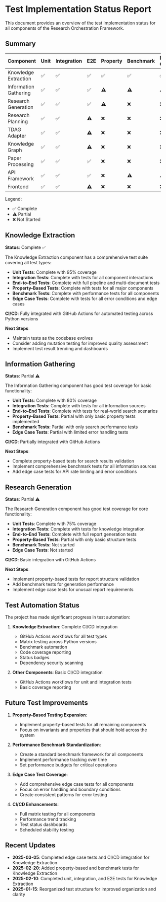 # Test Implementation Status Report

This document provides an overview of the test implementation status for all components of the Research Orchestration Framework.

## Summary

| Component | Unit | Integration | E2E | Property | Benchmark | Edge Case | Coverage |
|-----------|------|-------------|-----|----------|-----------|-----------|----------|
| Knowledge Extraction | ✅ | ✅ | ✅ | ✅ | ✅ | ✅ | 95% |
| Information Gathering | ✅ | ✅ | ✅ | ⚠️ | ⚠️ | ⚠️ | 80% |
| Research Generation | ✅ | ✅ | ✅ | ⚠️ | ❌ | ❌ | 75% |
| Research Planning | ✅ | ✅ | ⚠️ | ❌ | ❌ | ❌ | 70% |
| TDAG Adapter | ✅ | ✅ | ⚠️ | ❌ | ❌ | ❌ | 65% |
| Knowledge Graph | ✅ | ✅ | ⚠️ | ❌ | ❌ | ❌ | 75% |
| Paper Processing | ✅ | ✅ | ✅ | ❌ | ❌ | ❌ | 80% |
| API Framework | ✅ | ✅ | ✅ | ❌ | ⚠️ | ⚠️ | 85% |
| Frontend | ✅ | ✅ | ⚠️ | ❌ | ❌ | ❌ | 70% |

Legend:
- ✅ Complete
- ⚠️ Partial
- ❌ Not Started

## Knowledge Extraction

**Status**: Complete ✅

The Knowledge Extraction component has a comprehensive test suite covering all test types:

- **Unit Tests**: Complete with 95% coverage
- **Integration Tests**: Complete with tests for all component interactions
- **End-to-End Tests**: Complete with full pipeline and multi-document tests
- **Property-Based Tests**: Complete with tests for all major components
- **Benchmark Tests**: Complete with performance tests for all components
- **Edge Case Tests**: Complete with tests for all error conditions and edge cases

**CI/CD**: Fully integrated with GitHub Actions for automated testing across Python versions

**Next Steps**:
- Maintain tests as the codebase evolves
- Consider adding mutation testing for improved quality assessment
- Implement test result trending and dashboards

## Information Gathering

**Status**: Partial ⚠️

The Information Gathering component has good test coverage for basic functionality:

- **Unit Tests**: Complete with 80% coverage
- **Integration Tests**: Complete with tests for all information sources
- **End-to-End Tests**: Complete with tests for real-world search scenarios
- **Property-Based Tests**: Partial with only basic property tests implemented
- **Benchmark Tests**: Partial with only search performance tests
- **Edge Case Tests**: Partial with limited error handling tests

**CI/CD**: Partially integrated with GitHub Actions

**Next Steps**:
- Complete property-based tests for search results validation
- Implement comprehensive benchmark tests for all information sources
- Add edge case tests for API rate limiting and error conditions

## Research Generation

**Status**: Partial ⚠️

The Research Generation component has good test coverage for core functionality:

- **Unit Tests**: Complete with 75% coverage
- **Integration Tests**: Complete with tests for knowledge integration
- **End-to-End Tests**: Complete with full report generation tests
- **Property-Based Tests**: Partial with only basic structure tests
- **Benchmark Tests**: Not started
- **Edge Case Tests**: Not started

**CI/CD**: Basic integration with GitHub Actions

**Next Steps**:
- Implement property-based tests for report structure validation
- Add benchmark tests for generation performance
- Implement edge case tests for unusual report requirements

## Test Automation Status

The project has made significant progress in test automation:

1. **Knowledge Extraction**: Complete CI/CD integration
   - GitHub Actions workflows for all test types
   - Matrix testing across Python versions
   - Benchmark automation
   - Code coverage reporting
   - Status badges
   - Dependency security scanning

2. **Other Components**: Basic CI/CD integration
   - GitHub Actions workflows for unit and integration tests
   - Basic coverage reporting

## Future Test Improvements

1. **Property-Based Testing Expansion**:
   - Implement property-based tests for all remaining components
   - Focus on invariants and properties that should hold across the system

2. **Performance Benchmark Standardization**:
   - Create a standard benchmark framework for all components
   - Implement performance tracking over time
   - Set performance budgets for critical operations

3. **Edge Case Test Coverage**:
   - Add comprehensive edge case tests for all components
   - Focus on error handling and boundary conditions
   - Create consistent patterns for error testing

4. **CI/CD Enhancements**:
   - Full matrix testing for all components
   - Performance trend tracking
   - Test status dashboards
   - Scheduled stability testing

## Recent Updates

- **2025-03-05**: Completed edge case tests and CI/CD integration for Knowledge Extraction
- **2025-02-20**: Added property-based and benchmark tests for Knowledge Extraction
- **2025-02-10**: Completed unit, integration, and E2E tests for Knowledge Extraction
- **2025-01-15**: Reorganized test structure for improved organization and clarity